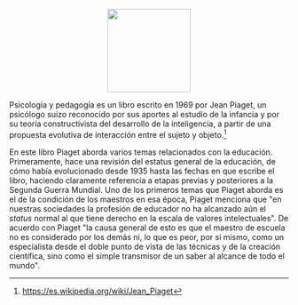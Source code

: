 <!--
.. title: Psicología y pedagogía
.. slug: psicologia-y-pedagogia
.. date: 2022-08-12 10:27:51 UTC-05:00
.. tags: 
.. category: 
.. link: 
.. description: 
.. type: text
-->



<p style="text-align: center;">
<img src="https://images-na.ssl-images-amazon.com/images/S/compressed.photo.goodreads.com/books/1328028073i/12184834.jpg" width="150px">
</p>

Psicología y pedagogía es un libro escrito en 1969 por Jean Piaget, un psicólogo suizo reconocido por sus aportes al estudio de la infancia y por su teoría constructivista del desarrollo de la inteligencia, a partir de una propuesta evolutiva de interacción entre el sujeto y objeto.[^1]

En este libro Piaget aborda varios temas relacionados con la educación. Primeramente, hace una revisión del estatus general de la educación, de cómo había evolucionado desde 1935 hasta las fechas en que escribe el libro, haciendo claramente referencia a etapas previas y posteriores a la Segunda Guerra Mundial. Uno de los primeros temas que Piaget aborda es el de la condición de los maestros en esa época, Piaget menciona que "en nuestras sociedades la profesión de educador no ha alcanzado aún el *status* normal al que tiene derecho en la escala de valores intelectuales". De acuerdo con Piaget "la causa general de esto es que el maestro de escuela no es considerado por los demás ni, lo que es peor, por sí mismo, como un especialista desde el doble punto de vista de las técnicas y de la creación científica, sino como el simple transmisor de un saber al alcance de todo el mundo". 


[^1]: https://es.wikipedia.org/wiki/Jean_Piaget

